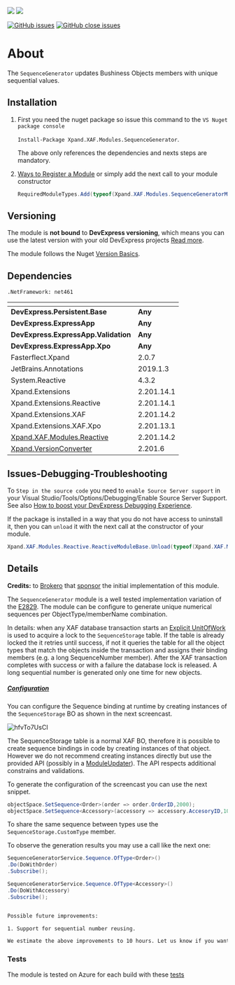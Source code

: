![](https://xpandshields.azurewebsites.net/nuget/v/Xpand.XAF.Modules.SequenceGenerator.svg?&style=flat) ![](https://xpandshields.azurewebsites.net/nuget/dt/Xpand.XAF.Modules.SequenceGenerator.svg?&style=flat)

[![GitHub issues](https://xpandshields.azurewebsites.net/github/issues/eXpandFramework/expand/SequenceGenerator.svg)](https://github.com/eXpandFramework/eXpand/issues?utf8=%E2%9C%93&q=is%3Aissue+is%3Aopen+sort%3Aupdated-desc+label%3AStandalone_xaf_modules+SequenceGenerator) [![GitHub close issues](https://xpandshields.azurewebsites.net/github/issues-closed/eXpandFramework/eXpand/SequenceGenerator.svg)](https://github.com/eXpandFramework/eXpand/issues?utf8=%E2%9C%93&q=is%3Aissue+is%3Aclosed+sort%3Aupdated-desc+label%3AStandalone_XAF_Modules+SequenceGenerator)
# About 

The `SequenceGenerator` updates Bushiness Objects members with unique sequential values.
## Installation 
1. First you need the nuget package so issue this command to the `VS Nuget package console` 

   `Install-Package Xpand.XAF.Modules.SequenceGenerator`.

    The above only references the dependencies and nexts steps are mandatory.

2. [Ways to Register a Module](https://documentation.devexpress.com/eXpressAppFramework/118047/Concepts/Application-Solution-Components/Ways-to-Register-a-Module)
or simply add the next call to your module constructor
    ```cs
    RequiredModuleTypes.Add(typeof(Xpand.XAF.Modules.SequenceGeneratorModule));
    ```
## Versioning
The module is **not bound** to **DevExpress versioning**, which means you can use the latest version with your old DevExpress projects [Read more](https://github.com/eXpandFramework/XAF/tree/master/tools/Xpand.VersionConverter).

The module follows the Nuget [Version Basics](https://docs.microsoft.com/en-us/nuget/reference/package-versioning#version-basics).
## Dependencies
`.NetFramework: net461`

|<!-- -->|<!-- -->
|----|----
|**DevExpress.Persistent.Base**|**Any**
 |**DevExpress.ExpressApp**|**Any**
 |**DevExpress.ExpressApp.Validation**|**Any**
 |**DevExpress.ExpressApp.Xpo**|**Any**
|Fasterflect.Xpand|2.0.7
 |JetBrains.Annotations|2019.1.3
 |System.Reactive|4.3.2
 |Xpand.Extensions|2.201.14.1
 |Xpand.Extensions.Reactive|2.201.14.1
 |Xpand.Extensions.XAF|2.201.14.2
 |Xpand.Extensions.XAF.Xpo|2.201.13.1
 |[Xpand.XAF.Modules.Reactive](https://github.com/eXpandFramework/DevExpress.XAF/tree/master/src/Modules/Xpand.XAF.Modules.Reactive)|2.201.14.2
 |[Xpand.VersionConverter](https://github.com/eXpandFramework/DevExpress.XAF/tree/master/tools/Xpand.VersionConverter)|2.201.6

## Issues-Debugging-Troubleshooting

To `Step in the source code` you need to `enable Source Server support` in your Visual Studio/Tools/Options/Debugging/Enable Source Server Support. See also [How to boost your DevExpress Debugging Experience](https://github.com/eXpandFramework/DevExpress.XAF/wiki/How-to-boost-your-DevExpress-Debugging-Experience#1-index-the-symbols-to-your-custom-devexpresss-installation-location).

If the package is installed in a way that you do not have access to uninstall it, then you can `unload` it with the next call at the constructor of your module.
```cs
Xpand.XAF.Modules.Reactive.ReactiveModuleBase.Unload(typeof(Xpand.XAF.Modules.SequenceGenerator.SequenceGeneratorModule))
```

## Details
**Credits:** to [Brokero](https://www.brokero.ch/de/startseite/) that [sponsor](https://github.com/sponsors/apobekiaris) the initial implementation of this module.

The `SequenceGenerator` module is a well tested implementation variation of the [E2829](https://supportcenter.devexpress.com/ticket/details/e2829/how-to-generate-a-sequential-number-for-a-persistent-object-within-a-database). The module can be configure to generate unique numerical sequences per ObjectType/memberName combination. 

In details: when any XAF database transaction starts an [Explicit UnitOfWork](https://docs.devexpress.com/XPO/8921/concepts/explicit-units-of-work) is used to acquire a lock to the `SequenceStorage` table. If the table is already locked the it retries until success, if not it queries the table for all the object types that match the objects inside the transaction and assigns their binding members (e.g. a long SequenceNumber member). After the XAF transaction completes with success or with a failure the database lock is released. A long sequential number is generated only one time for new objects.

##### <u>Configuration</u>
You can configure the Sequence binding at runtime by creating instances of the `SequenceStorage` BO as shown in the next screencast.

<twitter>![hfvTo7UsCI](https://user-images.githubusercontent.com/159464/80309035-f918e500-87da-11ea-8f52-7799457213cf.gif)</twitter>

The SequenceStorage table is a normal XAF BO, therefore it is possible to create sequence bindings in code by creating instances of that object. However we do not recommend creating instances directly but use the provided API (possibly in a [ModuleUpdater](https://docs.devexpress.com/eXpressAppFramework/DevExpress.ExpressApp.Updating.ModuleUpdater)). The API respects additional constrains and validations.

To generate the configuration of the screencast you can use the next snippet.

```cs
objectSpace.SetSequence<Order>(order => order.OrderID,2000);
objectSpace.SetSequence<Accessory>(accessory => accessory.AccesoryID,1000);
```

To share the same sequence between types use the `SequenceStorage.CustomType` member.

To observe the generation results you may use a call like the next one:

```cs
SequenceGeneratorService.Sequence.OfType<Order>()
.Do(DoWithOrder)
.Subscribe();

SequenceGeneratorService.Sequence.OfType<Accessory>()
.Do(DoWithAccessory)
.Subscribe();
```

``` txt

Possible future improvements:

1. Support for sequential number reusing.

We estimate the above improvements to 10 hours. Let us know if you want us to implement them for you, or if you have other ideas and needs.
```
### Tests
The module is tested on Azure for each build with these [tests](https://github.com/eXpandFramework/Packages/tree/master/src/Tests/SequenceGenerator)

